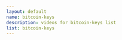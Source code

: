 ```yaml
--- 
layout: default
name: bitcoin-keys
description: videos for bitcoin-keys list
list: bitcoin-keys
---
```


<div class="player">
<div id="player"><!-- "https://www.youtube.com/watch?v={{site.data.lists[page.list][0]}}" --></div>
</div>

